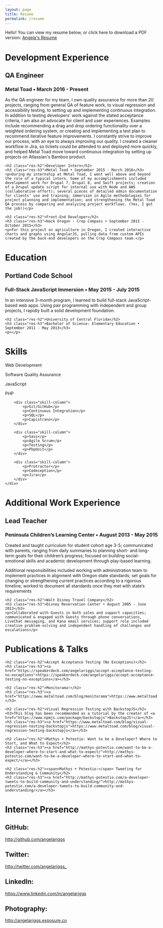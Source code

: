 ```yaml
---
layout: page
title: Resume
permalink: /resume
---
```


<div>
	<p>Hello! You can view my resume below, or click here to download a PDF version:
<a class='res-link' href="/angela-riggs-resume.pdf" target="_blank">Angela's Resume</a></p>
</div>

<div>
	<h1 class="res-sec-title">Development Experience</h1>
	<h2 class="res-h2">QA Engineer</h2>
	<h3 class="res-h3">Metal Toad • March 2016 - Present</h3>
	<p>As the QA engineer for my team, I own quality assurance for more than 20 projects, ranging from general QA of feature work, to visual regression and accessibility testing, to setting up and implementing continuous integration. In addition to testing developers' work against the stated acceptance criteria, I am also an advocate for client and user experiences. Examples include recommending a drag and drop ordering functionality over a weighted ordering system, or creating and implementing a test plan to recommend iterative feature improvements. I constantly strive to improve our process, with an eye to always improving our quality. I created a cleaner workflow in Jira, so tickets could be attended to and deployed more quickly, and helped Metal Toad move toward continuous integration by setting up projects on Atlassian's Bamboo product.</p>

	<h2 class="res-h2">Developer Intern</h2>
	<h3 class="res-h3">Metal Toad • September 2015 - March 2016</h3>
	<p>During my internship at Metal Toad, I went well above and beyond the role of a typical intern. Some of my accomplishments included development work for Drupal 7, Drupal 8, and Swift projects; creation of a Drupal update script for internal use with Node and AWS (collaborative effort); several pieces of detailed admin documentation for clients’ use and training; immersion in Agile methodologies for project planning and implementation; and strengthening the Metal Toad QA process by comparing and analyzing project workflows. (Yes, I got the job!)</p>

	<h2 class="res-h2">Front-End Developer</h2>
	<h3 class="res-h3">Hack Oregon - Crop Compass • September 2015 - October 2015</h3>
	<p>For this project on agriculture in Oregon, I created interactive charts and graphs using AngularJS, pulling data from custom APIs created by the back-end developers on the Crop Compass team.</p>
</div>

<div>
	<h1 class="res-sec-title">Education</h1>
	<h2 class="res-h2">Portland Code School</h2>
	<h3 class="res-h3">Full-Stack JavaScript Immersion • May 2015 - July 2015</h3>
	<p>In an intensive 3-month program, I learned to build full-stack JavaScript-based web apps. Using pair programming with independent and group projects, I rapidly built a solid development foundation.</p>

	<h2 class="res-h2">University of Central Florida</h2>
	<h3 class="res-h3">Bachelor of Science: Elementary Education • September 2011 - May 2013</h3>
	<p></p>
</div>

<div>
	<h1 class="res-sec-title">Skills</h1>
	<div class="skill-list">
		<div class="skill-column">
			<p>Web Development</p>
			<p>Software Quality Assurance</p>
			<p>JavaScript</p>
			<p>PHP</p>
		</div>

		<div class="skill-column">
			<p>Git/GitHub</p>
			<p>Continuous Integration</p>
			<p>SQL</p>
			<p>Capistrano</p>
		</div>

		<div class="skill-column">
			<p>Sass</p>
			<p>Agile Scrum</p>
			<p>Testing</p>
			<p>PhpUnit</p>
		</div>

		<div class="skill-column">
			<p>Protractor</p>
			<p>Codeception</p>
			<p>Jira</p>
		</div>
	</div>
</div>

<div>
	<h1 class="res-sec-title">Additional Work Experience</h1>
	<h2 class="res-h2">Lead Teacher</h2>
	<h3 class="res-h3">Peninsula Children’s Learning Center • August 2013 - May 2015</h3>
	<p>Created and taught curriculum for student cohort age 3-5; communicated with parents, ranging from daily summaries to planning short- and long-term goals for their children’s progress; focused on building social-emotional skills and academic development through play-based learning.</p>
	<p>Additional responsibilities included working with administration team to implement practices in alignment with Oregon state standards; set goals for changing or strengthening current practices according to a rigorous timeline; worked to document all standards once they met with state’s requirements</p>

	<h2 class="res-h2">Walt Disney Travel Company</h2>
	<h3 class="res-h3">Disney Reservation Center • August 2005 - June 2013</h3>
	<p>Collaborated with Guests in both sales and support capacities; communicated & engaged with Guests through phone conversations, LiveChat messaging, and Kana email services; support role included creative problem-solving and independent handling of challenges and escalations</p>
</div>

<div>
	<h1 class="res-sec-title">Publications & Talks</h1>

	<h2 class="res-h2">Accept Acceptance Testing (No Exceptions)</h2>
	<h3 class="res-h3"><a href="https://speakerdeck.com/angelariggs/accept-acceptance-testing-no-exceptions">https://speakerdeck.com/angelariggs/accept-acceptance-testing-no-exceptions</a></h3>

	<h2 class="res-h2">Monitorama!</h2>
	<h3 class="res-h3"><a href="https://www.metaltoad.com/blog/monitorama">https://www.metaltoad.com/blog/monitorama</a></h3>

	<h2 class="res-h2">Visual Regression Testing with BackstopJS</h2>
	<h3>This blog has been recommended as a tutorial by the creator of <a href="https://www.npmjs.com/package/backstopjs">BackstopJS!</a></h3>
	<h3 class="res-h3"><a href="https://www.metaltoad.com/blog/visual-regression-testing-backstopjs">https://www.metaltoad.com/blog/visual-regression-testing-backstopjs</a></h3>

	<h2 class="res-h2">Mathys + Potestio: Want to be a Developer? Where to Start, and What to Expect</h2>
	<h3 class="res-h3"><a href="http://mathys-potestio.com/want-to-be-a-developer-where-to-start-and-what-to-expect/">http://mathys-potestio.com/want-to-be-a-developer-where-to-start-and-what-to-expect/</a></h3>

	<h2 class="res-h2"><span>Mathys + Potestio:</span> Tweeting for Understanding & Community</h2>
	<h3 class="res-h3"><a href="http://mathys-potestio.com/a-developer-tweets-to-build-community-and-understanding/">http://mathys-potestio.com/a-developer-tweets-to-build-community-and-understanding/</a></h3>
</div>

<div>
	<h1 class="res-sec-title" id="internet-pres">Internet Presence</h1>
	<h2 class="res-h2">GitHub:</h2><a href="http://github.com/angelariggs" class="internet-pres-link">http://github.com/angelariggs</a>
	<h2 class="res-h2">Twitter:</h2><a href="http://twitter.com/angelariggs_" class="internet-pres-link">http://twitter.com/angelariggs_</a>
	<h2 class="res-h2">LinkedIn:</h2><a href="https://www.linkedin.com/in/angelariggs" class="internet-pres-link">https://www.linkedin.com/in/angelariggs</a>
	<h2 class="res-h2">Photography:</h2><a href="http://angelariggs.exposure.co" class="internet-pres-link">http://angelariggs.exposure.co</a>
</div>
